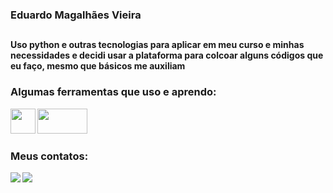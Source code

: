### Eduardo Magalhães Vieira
##

<strong> Uso python e outras tecnologias para aplicar em meu curso e minhas necessidades
   e decidi usar a plataforma para colcoar alguns códigos que eu faço, mesmo que básicos me auxiliam<strong>

 ### Algumas ferramentas que uso e aprendo:
<img src="https://cdn.jsdelivr.net/gh/devicons/devicon/icons/python/python-original.svg" width=40 height=40 />
<img src="https://upload.wikimedia.org/wikipedia/commons/0/08/AutoCad_logo.svg" width=80 height=40 />
  
### Meus contatos:
<div>
  <a href = "mailto:eduardomvieira2347@gamil.com"><img src="https://img.shields.io/badge/Gmail-D14836?style=for-the-badge&logo=gmail&logoColor=white" target="_blank"></a>
<a href="www.linkedin.com/in/eduardo-magalhães-vieira" target="_blank"><img src="https://img.shields.io/badge/-LinkedIn-%230077B5?style=for-the-badge&logo=linkedin&logoColor=white" target="_blank"></a>   
</div>

